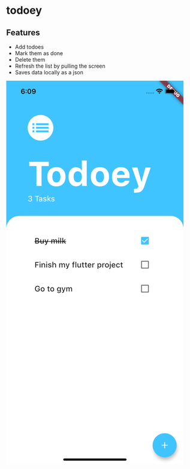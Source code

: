 # todoey

## Features
* Add todoes
* Mark them as done
* Delete them
* Refresh the list by pulling the screen
* Saves data locally as a json

![](readme/screenshot.png)
